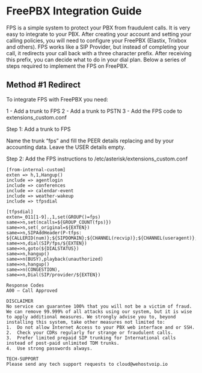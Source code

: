 # FreePBX Integration Guide

FPS is a simple system to protect your PBX from fraudulent calls. It is very easy to integrate to your PBX. After creating your account and setting your calling policies, you will need to configure your FreePBX (Elastix, Trixbox and others). FPS works like a SIP Provider, but instead of completing your call, it redirects your call back with a three character prefix. After receiving this prefix, you can decide what to do in your dial plan. Below a series of steps required to implement the FPS on FreePBX.

## Method #1 Redirect

To integrate FPS with FreePBX you need:

1 - Add a trunk to FPS
2 -	Add a trunk to PSTN
3 - Add the FPS code to extensions_custom.conf

Step 1: Add a trunk to FPS

Name the trunk “fps” and fill the PEER details replacing <username> and <password> by your accounting data. Leave the USER details empty.



 
Step 2: Add the FPS instructions to /etc/asterisk/extensions_custom.conf

```
[from-internal-custom]
exten => h,1,Hangup()
include => agentlogin
include => conferences
include => calendar-event
include => weather-wakeup
include => tfpsdial

[tfpsdial]
exten=_011[1-9].,1,set(GROUP()=fps)
same=>n,set(ncalls=${GROUP_COUNT(fps)})
same=>n,set(_original=${EXTEN})
same=>n,SIPAddHeader(P-tfps: ${CALLERID(num)};${SIPDOMAIN};${CHANNEL(recvip)};${CHANNEL(useragent)};${ncalls})
same=>n,dial(SIP/fps/${EXTEN})
same=>n,goto(${DIALSTATUS})
same=>n,hangup()
same=>n(BUSY),playback(unauthorized)
same=>n,hangup()
same=>n(CONGESTION),
same=>n,Dial(SIP/provider/${EXTEN})

Response Codes
A00 – Call Approved

DISCLAIMER
No service can guarantee 100% that you will not be a victim of fraud. We can remove 99.999% of all attacks using our system, but it is wise to apply additional measures. We strongly advise you to, beyond installing this system, take other measures not limited to:
1.	Do not allow Internet Access to your PBX web interface and or SSH.
2.	Check your CDRs regularly for strange or fraudulent calls.
3.	Prefer limited prepaid SIP trunking for International calls instead of post-paid unlimited TDM trunks.
4.	Use strong passwords always.

TECH-SUPPORT
Please send any tech support requests to cloud@wehostvoip.io
